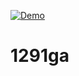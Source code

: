 [![Demo](https://github.com/vladimon5/1291ga/actions/workflows/myfw.yml/badge.svg)](https://github.com/vladimon5/1291ga/actions/workflows/myfw.yml)

# 1291ga
